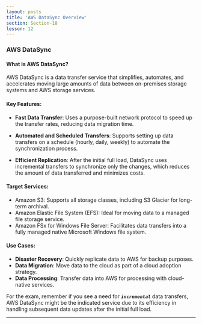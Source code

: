 ```yaml
---
layout: posts
title: 'AWS DataSync Overview'
section: Section-18
lesson: 12
---
```


### AWS DataSync

#### What is AWS DataSync?

AWS DataSync is a data transfer service that simplifies, automates, and accelerates moving large amounts of data between on-premises storage systems and AWS storage services.

<!-- pagebreak -->

#### Key Features:

- **Fast Data Transfer**: Uses a purpose-built network protocol to speed up the transfer rates, reducing data migration time.
- **Automated and Scheduled Transfers**: Supports setting up data transfers on a schedule (hourly, daily, weekly) to automate the synchronization process.

- **Efficient Replication**: After the initial full load, DataSync uses incremental transfers to synchronize only the changes, which reduces the amount of data transferred and minimizes costs.
<!-- pagebreak -->

#### Target Services:

- Amazon S3: Supports all storage classes, including S3 Glacier for long-term archival.
- Amazon Elastic File System (EFS): Ideal for moving data to a managed file storage service.
- Amazon FSx for Windows File Server: Facilitates data transfers into a fully managed native Microsoft Windows file system.
<!-- pagebreak -->

#### Use Cases:

- **Disaster Recovery**: Quickly replicate data to AWS for backup purposes.
- **Data Migration**: Move data to the cloud as part of a cloud adoption strategy.
- **Data Processing**: Transfer data into AWS for processing with cloud-native services.

For the exam, remember if you see a need for _**`incremental`**_ data transfers, AWS DataSync might be the indicated service due to its efficiency in handling subsequent data updates after the initial full load.

---
